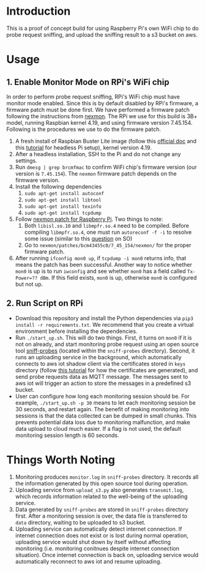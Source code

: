 # Introduction
This is a proof of concept build for using Raspberry Pi's own WiFi chip to do probe request sniffing, and upload the sniffing result to a s3 bucket on aws. 

# Usage
## 1. Enable Monitor Mode on RPi's WiFi chip

In order to perform probe request sniffing, RPi's WiFi chip must have monitor mode enabled. Since this is by default disabled by RPi's firmware, a firmware patch must be done first. We have performed a firmware patch following the instructions from [nexmon](https://github.com/seemoo-lab/nexmon). The RPi we use for this build is 3B+ model, running Raspbian kernel 4.19, and using firmware version 7.45.154. Following is the procedures we use to do the firmware patch.

1. A fresh install of Raspbian Buster Lite image (follow this [official doc](https://www.raspberrypi.org/documentation/installation/installing-images/) and this [tutorial](https://hackernoon.com/raspberry-pi-headless-install-462ccabd75d0) for headless Pi setup), kernel version 4.19. 
2. After a headless installation, SSH to the Pi and do not change any settings.
3. Run `dmesg | grep brcmfmac` to confirm WiFi chip's firmware version (our version is `7.45.154`). The `nexmon` firmware patch depends on the firmware version.
4. Install the following dependencies
    1. `sudo apt-get install autoconf`
    2. `sudo apt-get install libtool`
    3. `sudo apt-get install texinfo`
    4. `sudo apt-get install tcpdump`
5. Follow [nexmon patch for Raspberry Pi](https://github.com/seemoo-lab/nexmon#build-patches-for-bcm43430a1-on-the-rpi3zero-w-or-bcm434355c0-on-the-rpi3rpi4-using-raspbian-recommended). Two things to note:
    1. Both `libisl.so.10` and `libmpfr.so.4` need to be compiled. Before compiling `libmpfr.so.4`, one must run `autoreconf -f -i` to resolve some issue (similar to this [question](https://stackoverflow.com/questions/33278928/how-to-overcome-aclocal-1-15-is-missing-on-your-system-warning) on SO)
    2. Go to `nexmon/patches/bcm43455c0/7_45_154/nexmon/` for the proper firmware patch.
6. After running `ifconfig mon0 up`, if `tcpdump -i mon0` returns info, that means the patch has been successful. Another way to notice whether `mon0` is up is to run `iwconfig` and see whether `mon0` has a field called `Tx-Power=?? dBm`. If this field exists, `mon0` is up, otherwise `mon0` is configured but not up.

## 2. Run Script on RPi
* Download this repository and install the Python dependencies via `pip3 install -r requirements.txt`. We recommend that you create a virtual environment before installing the dependencies.
* Run `./start_up.sh`. This will do two things. First, it turns on `mon0` if it is not on already, and start monitoring probe request using an open source tool [sniff-probes](https://github.com/brannondorsey/sniff-probes) (located within the `sniff-probes` directory). Second, it runs an uploading service in the background, which automatically connects to aws iot shadow client via the certificates stored in `keys` directory (follow [this tutorial](https://docs.aws.amazon.com/iot/latest/developerguide/iot-plant-step2.html) for how the certificates are generated), and send probe requests data as MQTT message. The messages sent to aws iot will trigger an action to store the messages in a predefined s3 bucket.
* User can configure how long each monitoring session should be. For example, `./start_up.sh -p 30` means to let each monitoring session be 30 seconds, and restart again. The benefit of making monitoring into sessions is that the data collected can be dumped in small chunks. This prevents potential data loss due to monitoring malfunction, and make data upload to cloud much easier. If a flag is not used, the default monitoring session length is 60 seconds.

# Things Worth Noting
1. Monitoring produces `monitor.log` in `sniff-probes` directory. It records all the information generated by this open source tool during operation.
2. Uploading service from `upload_s3.py` also generates `transmit.log`, which records information related to the well-being of the uploading service.
3. Data generated by `sniff-probes` are stored in `sniff-probes` directory first. After a monitoring session is over, the data file is transferred to `data` directory, waiting to be uploaded to s3 bucket.
4. Uploading service can automatically detect internet connection. If internet connection does not exist or is lost during normal operation, uploading service would shut down by itself without affecting monitoring (i.e. monitoring conitnues despite internet connection situation). Once internet connection is back on, uploading service would automatically reconnect to aws iot and resume uploading.